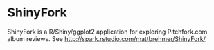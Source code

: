 ShinyFork
=========

ShinyFork is a R/Shiny/ggplot2 application for exploring Pitchfork.com album reviews. See http://spark.rstudio.com/mattbrehmer/ShinyFork/
